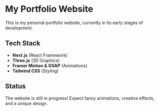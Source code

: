# My Portfolio Website  

This is my personal portfolio website, currently in its early stages of development.  

## Tech Stack  
- **Next.js** (React Framework)  
- **Three.js** (3D Graphics)  
- **Framer Motion & GSAP** (Animations)  
- **Tailwind CSS** (Styling)  

## Status  
The website is still in progress! Expect fancy animations, creative effects, and a unique design.  
